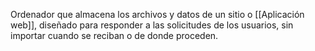 Ordenador que almacena los archivos y datos de un sitio o [[Aplicación web]], diseñado para responder a las solicitudes de los usuarios, sin importar cuando se reciban o de donde proceden.